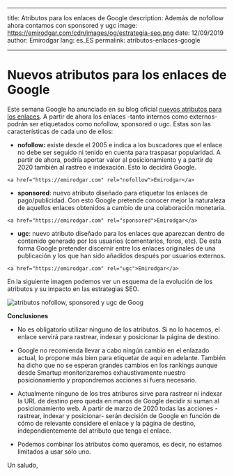  ---
title: Atributos para los enlaces de Google
description: Además de nofollow ahora contamos con sponsored y ugc
image: https://emirodgar.com/cdn/images/og/estrategia-seo.png
date: 12/09/2019
author: Emirodgar
lang: es_ES
permalink: atributos-enlaces-google

--- 

# Nuevos atributos para los enlaces de Google

Este semana Google ha anunciado en su blog oficial [nuevos atributos para los enlaces](https://webmasters.googleblog.com/2019/09/evolving-nofollow-new-ways-to-identify.html?m=1). A partir de ahora los enlaces -tanto internos como externos- podrán ser etiquetados como nofollow, sponsored o ugc. Estas son las características de cada uno de ellos:

  

-   **nofollow:** existe desde el 2005 e indica a los buscadores que el enlace no debe ser seguido ni tenido en cuenta para traspasar popularidad. A partir de ahora, podría aportar valor al posicionamiento y a partir de 2020 también al rastreo e indexación. Esto lo decidirá Google.  
 
 ```     
 <a href="https://emirodgar.com" rel="nofollow">Emirodgar</a>
 ```
      
    
-   **sponsored**: nuevo atributo diseñado para etiquetar los enlaces de pago/publicidad. Con esto Google pretende conocer mejor la naturaleza de aquellos enlaces obtenidos a cambio de una colaboración monetaria.  
      
 ```     
 <a href="https://emirodgar.com" rel="sponsored">Emirodgar</a>
 ```
      
    
-   **ugc**: nuevo atributo diseñado para los enlaces que aparezcan dentro de contenido generado por los usuarios (comentarios, foros, etc). De esta forma Google pretender discernir entre los enlaces originales de una publicación y los que han sido añadidos después por usuarios externos.  

 ```     
 <a href="https://emirodgar.com" rel="ugc">Emirodgar</a>
 ```      

En la siguiente imagen podemos ver un esquema de la evolución de los atributos y su impacto en las estrategias SEO.

  ![atributos nofollow, sponsored y ugc de Goog](https://i.imgur.com/cxHFBgt.png)  

**Conclusiones**

  

-   No es obligatorio utilizar ninguno de los atributos. Si no lo hacemos, el enlace servirá para rastrear, indexar y posicionar la página de destino.  
      
    
-   Google no recomienda llevar a cabo ningún cambio en el enlazado actual, lo propone más bien para etiquetar de aquí en adelante. También ha dicho que no se esperan grandes cambios en los rankings aunque desde Smartup monitorizaremos exhaustivamente nuestro posicionamiento y propondremos acciones si fuera necesario.  
      
    
-   Actualmente ninguno de los tres atriburos sirve para rastrear ni indexar la URL de destino pero queda en manos de Google decidir si suman al posicionamiento web. A partir de marzo de 2020 todas las acciones -rastrear, indexar y posicionar- serán decisión de Google en función de cómo de relevante considere el enlace y la página de destino, independientemente del atributo que tenga el enlace.  
      
    
-   Podemos combinar los atributos como queramos, es decir, no estamos limitados a usar sólo uno.  
      
    

Un saludo,
<!--stackedit_data:
eyJoaXN0b3J5IjpbLTQ2MTMwNjMzOCw3OTgyNjExMV19
-->